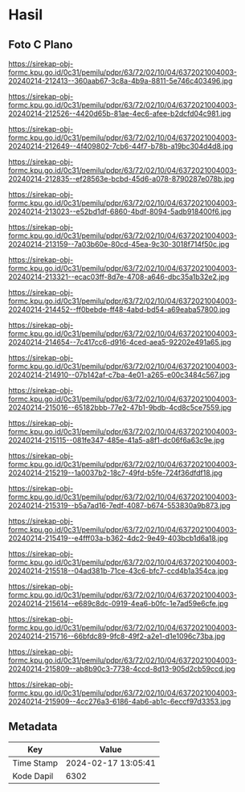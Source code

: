# Hasil

## Foto C Plano

https://sirekap-obj-formc.kpu.go.id/0c31/pemilu/pdpr/63/72/02/10/04/6372021004003-20240214-212413--360aab67-3c8a-4b9a-8811-5e746c403496.jpg

https://sirekap-obj-formc.kpu.go.id/0c31/pemilu/pdpr/63/72/02/10/04/6372021004003-20240214-212526--4420d65b-81ae-4ec6-afee-b2dcfd04c981.jpg

https://sirekap-obj-formc.kpu.go.id/0c31/pemilu/pdpr/63/72/02/10/04/6372021004003-20240214-212649--4f409802-7cb6-44f7-b78b-a19bc304d4d8.jpg

https://sirekap-obj-formc.kpu.go.id/0c31/pemilu/pdpr/63/72/02/10/04/6372021004003-20240214-212835--ef28563e-bcbd-45d6-a078-8790287e078b.jpg

https://sirekap-obj-formc.kpu.go.id/0c31/pemilu/pdpr/63/72/02/10/04/6372021004003-20240214-213023--e52bd1df-6860-4bdf-8094-5adb918400f6.jpg

https://sirekap-obj-formc.kpu.go.id/0c31/pemilu/pdpr/63/72/02/10/04/6372021004003-20240214-213159--7a03b60e-80cd-45ea-9c30-3018f714f50c.jpg

https://sirekap-obj-formc.kpu.go.id/0c31/pemilu/pdpr/63/72/02/10/04/6372021004003-20240214-213321--ecac03ff-8d7e-4708-a646-dbc35a1b32e2.jpg

https://sirekap-obj-formc.kpu.go.id/0c31/pemilu/pdpr/63/72/02/10/04/6372021004003-20240214-214452--ff0bebde-ff48-4abd-bd54-a69eaba57800.jpg

https://sirekap-obj-formc.kpu.go.id/0c31/pemilu/pdpr/63/72/02/10/04/6372021004003-20240214-214654--7c417cc6-d916-4ced-aea5-92202e491a65.jpg

https://sirekap-obj-formc.kpu.go.id/0c31/pemilu/pdpr/63/72/02/10/04/6372021004003-20240214-214910--07b142af-c7ba-4e01-a265-e00c3484c567.jpg

https://sirekap-obj-formc.kpu.go.id/0c31/pemilu/pdpr/63/72/02/10/04/6372021004003-20240214-215016--65182bbb-77e2-47b1-9bdb-4cd8c5ce7559.jpg

https://sirekap-obj-formc.kpu.go.id/0c31/pemilu/pdpr/63/72/02/10/04/6372021004003-20240214-215115--081fe347-485e-41a5-a8f1-dc06f6a63c9e.jpg

https://sirekap-obj-formc.kpu.go.id/0c31/pemilu/pdpr/63/72/02/10/04/6372021004003-20240214-215219--1a0037b2-18c7-49fd-b5fe-724f36dfdf18.jpg

https://sirekap-obj-formc.kpu.go.id/0c31/pemilu/pdpr/63/72/02/10/04/6372021004003-20240214-215319--b5a7ad16-7edf-4087-b674-553830a9b873.jpg

https://sirekap-obj-formc.kpu.go.id/0c31/pemilu/pdpr/63/72/02/10/04/6372021004003-20240214-215419--e4fff03a-b362-4dc2-9e49-403bcb1d6a18.jpg

https://sirekap-obj-formc.kpu.go.id/0c31/pemilu/pdpr/63/72/02/10/04/6372021004003-20240214-215518--04ad381b-71ce-43c6-bfc7-ccd4b1a354ca.jpg

https://sirekap-obj-formc.kpu.go.id/0c31/pemilu/pdpr/63/72/02/10/04/6372021004003-20240214-215614--e689c8dc-0919-4ea6-b0fc-1e7ad59e6cfe.jpg

https://sirekap-obj-formc.kpu.go.id/0c31/pemilu/pdpr/63/72/02/10/04/6372021004003-20240214-215716--66bfdc89-9fc8-49f2-a2e1-d1e1096c73ba.jpg

https://sirekap-obj-formc.kpu.go.id/0c31/pemilu/pdpr/63/72/02/10/04/6372021004003-20240214-215809--ab8b90c3-7738-4ccd-8d13-905d2cb59ccd.jpg

https://sirekap-obj-formc.kpu.go.id/0c31/pemilu/pdpr/63/72/02/10/04/6372021004003-20240214-215909--4cc276a3-6186-4ab6-ab1c-6eccf97d3353.jpg


## Metadata

| Key        | Value               |
| ---------- | ------------------- |
| Time Stamp | 2024-02-17 13:05:41 |
| Kode Dapil | 6302                |



